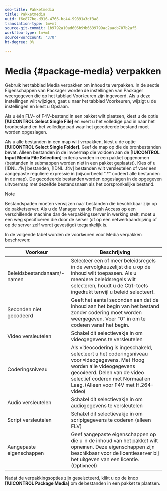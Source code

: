 ```yaml
---
seo-title: Pakketmedia
title: Pakketmedia
uuid: f6e877be-d916-4766-bc44-99891a3df3a8
translation-type: tm+mt
source-git-commit: 1b9792a10ad606b99b6639799ac2aacb707b2af5
workflow-type: tm+mt
source-wordcount: '370'
ht-degree: 0%

---
```



# Media {#package-media} verpakken

Gebruik het tabblad Media verpakken om inhoud te verpakken. In de sectie Eigenschappen van Packager worden de instellingen van Packager weergegeven die op het tabblad Voorkeuren zijn ingevoerd. Als u deze instellingen wilt wijzigen, gaat u naar het tabblad Voorkeuren, wijzigt u de instellingen en kiest u Opslaan.

Als u één FLV- of F4V-bestand in een pakket wilt plaatsen, kiest u de optie **[!UICONTROL Select Single File]** en voert u het volledige pad in naar het bronbestand en het volledige pad waar het gecodeerde bestand moet worden opgeslagen.

Als u alle bestanden in een map wilt verpakken, kiest u de optie **[!UICONTROL Select Single Folder]**. Geef de map op die de bronbestanden bevat. Alleen bestanden in de invoermap die voldoen aan de **[!UICONTROL Input Media File Selection]**-criteria worden in een pakket opgenomen (bestanden in submappen worden niet in een pakket geplaatst). Kies of u [!DNL .flv] bestanden, [!DNL .f4v] bestanden wilt versleutelen of voer een aangepaste reguliere expressie in (bijvoorbeeld &quot;.*&quot; codeert alle bestanden in de map). De gecodeerde bestanden worden opgeslagen in de opgegeven uitvoermap met dezelfde bestandsnaam als het oorspronkelijke bestand.

>[!NOTE]
>
>Bestandspaden moeten verwijzen naar bestanden die beschikbaar zijn op de pakketserver. Als u de Manager van de Flash Access op een verschillende machine dan de verpakkingsserver in werking stelt, moet u een weg specificeren die door de server (of op een netwerkaandrijving of op de server zelf wordt gevestigd) toegankelijk is.

In de volgende tabel worden de voorkeuren voor Media verpakken beschreven:

| Voorkeur | Beschrijving |
|---|---|
| Beleidsbestandsnaam/-namen | Selecteer een of meer beleidsregels in de vervolgkeuzelijst die u op de inhoud wilt toepassen. Als u meerdere beleidsregels wilt selecteren, houdt u de Ctrl-toets ingedrukt terwijl u beleid selecteert. |
| Seconden niet gecodeerd | Geeft het aantal seconden aan dat de inhoud aan het begin van het bestand zonder codering moet worden weergegeven. Voer &quot;0&quot; in om te coderen vanaf het begin. |
| Video versleutelen | Schakel dit selectievakje in om videogegevens te versleutelen |
| Coderingsniveau | Als videocodering is ingeschakeld, selecteert u het coderingsniveau voor videogegevens. Met Hoog worden alle videogegevens gecodeerd. Delen van de video selectief coderen met Normaal en Laag. (Alleen voor F4V met H.264-video) |
| Audio versleutelen | Schakel dit selectievakje in om audiogegevens te versleutelen |
| Script versleutelen | Schakel dit selectievakje in om scriptgegevens te coderen (alleen FLV) |
| Aangepaste eigenschappen | Geef aangepaste eigenschappen op die u in de inhoud van het pakket wilt opnemen. Deze eigenschappen zijn beschikbaar voor de licentieserver bij het uitgeven van een licentie. (Optioneel) |

Nadat de verpakkingsopties zijn geselecteerd, klikt u op de knop **[!UICONTROL Package Media]** om de bestanden in een pakket te plaatsen.

